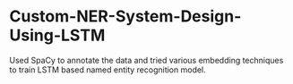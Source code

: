 # Custom-NER-System-Design-Using-LSTM

Used SpaCy to annotate the data and tried various embedding techniques to train LSTM based named entity recognition model.

<!-- 1. Designed Bi-LSTM based sentiment analysis model using      
(a) word2vec embeddings           
(b) glove embeddings.

2. BERT based sentiment analysis model. 
 -->
